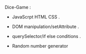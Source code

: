 Dice-Game :


- JavaScrpt HTML CSS .
  
- DOM manipulation/setAttribute .
  
- querySelector/if else conditions .
  
- Random number generator



